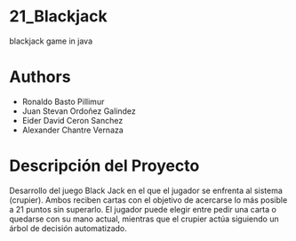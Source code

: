 # 21_Blackjack
blackjack game in java
# Authors
- Ronaldo Basto Pillimur
- Juan Stevan Ordoñez Galindez
- Eider David Ceron Sanchez
- Alexander Chantre Vernaza

# Descripción del Proyecto
Desarrollo del juego Black Jack en el que el jugador se enfrenta al sistema (crupier).
Ambos reciben cartas con el objetivo de acercarse lo más posible a 21 puntos sin superarlo.
El jugador puede elegir entre pedir una carta o quedarse con su mano actual, 
mientras que el crupier actúa siguiendo un árbol de decisión automatizado.


